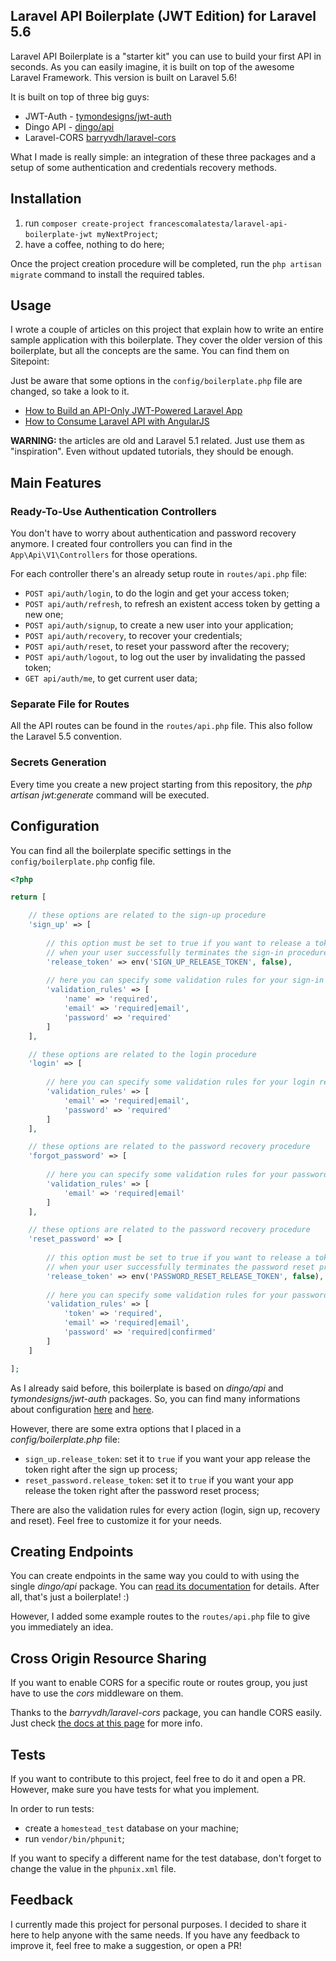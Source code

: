 ## Laravel API Boilerplate (JWT Edition) for Laravel 5.6


Laravel API Boilerplate is a "starter kit" you can use to build your first API in seconds. As you can easily imagine, it is built on top of the awesome Laravel Framework. This version is built on Laravel 5.6!

It is built on top of three big guys:

* JWT-Auth - [tymondesigns/jwt-auth](https://github.com/tymondesigns/jwt-auth)
* Dingo API - [dingo/api](https://github.com/dingo/api)
* Laravel-CORS [barryvdh/laravel-cors](http://github.com/barryvdh/laravel-cors)

What I made is really simple: an integration of these three packages and a setup of some authentication and credentials recovery methods.

## Installation

1. run `composer create-project francescomalatesta/laravel-api-boilerplate-jwt myNextProject`;
2. have a coffee, nothing to do here;

Once the project creation procedure will be completed, run the `php artisan migrate` command to install the required tables.

## Usage

I wrote a couple of articles on this project that explain how to write an entire sample application with this boilerplate. They cover the older version of this boilerplate, but all the concepts are the same. You can find them on Sitepoint:

Just be aware that some options in the `config/boilerplate.php` file are changed, so take a look to it.

* [How to Build an API-Only JWT-Powered Laravel App](https://www.sitepoint.com/how-to-build-an-api-only-jwt-powered-laravel-app/)
* [How to Consume Laravel API with AngularJS](https://www.sitepoint.com/how-to-consume-laravel-api-with-angularjs/)

**WARNING:** the articles are old and Laravel 5.1 related. Just use them as "inspiration". Even without updated tutorials, they should be enough. 

## Main Features

### Ready-To-Use Authentication Controllers

You don't have to worry about authentication and password recovery anymore. I created four controllers you can find in the `App\Api\V1\Controllers` for those operations.

For each controller there's an already setup route in `routes/api.php` file:

* `POST api/auth/login`, to do the login and get your access token;
* `POST api/auth/refresh`, to refresh an existent access token by getting a new one;
* `POST api/auth/signup`, to create a new user into your application;
* `POST api/auth/recovery`, to recover your credentials;
* `POST api/auth/reset`, to reset your password after the recovery;
* `POST api/auth/logout`, to log out the user by invalidating the passed token;
* `GET api/auth/me`, to get current user data;

### Separate File for Routes

All the API routes can be found in the `routes/api.php` file. This also follow the Laravel 5.5 convention.

### Secrets Generation

Every time you create a new project starting from this repository, the _php artisan jwt:generate_ command will be executed.

## Configuration

You can find all the boilerplate specific settings in the `config/boilerplate.php` config file.

```php
<?php

return [

    // these options are related to the sign-up procedure
    'sign_up' => [
        
        // this option must be set to true if you want to release a token
        // when your user successfully terminates the sign-in procedure
        'release_token' => env('SIGN_UP_RELEASE_TOKEN', false),
        
        // here you can specify some validation rules for your sign-in request
        'validation_rules' => [
            'name' => 'required',
            'email' => 'required|email',
            'password' => 'required'
        ]
    ],

    // these options are related to the login procedure
    'login' => [
        
        // here you can specify some validation rules for your login request
        'validation_rules' => [
            'email' => 'required|email',
            'password' => 'required'
        ]
    ],

    // these options are related to the password recovery procedure
    'forgot_password' => [
        
        // here you can specify some validation rules for your password recovery procedure
        'validation_rules' => [
            'email' => 'required|email'
        ]
    ],

    // these options are related to the password recovery procedure
    'reset_password' => [
        
        // this option must be set to true if you want to release a token
        // when your user successfully terminates the password reset procedure
        'release_token' => env('PASSWORD_RESET_RELEASE_TOKEN', false),
        
        // here you can specify some validation rules for your password recovery procedure
        'validation_rules' => [
            'token' => 'required',
            'email' => 'required|email',
            'password' => 'required|confirmed'
        ]
    ]

];
```

As I already said before, this boilerplate is based on _dingo/api_ and _tymondesigns/jwt-auth_ packages. So, you can find many informations about configuration <a href="https://github.com/tymondesigns/jwt-auth/wiki/Configuration" target="_blank">here</a> and <a href="https://github.com/dingo/api/wiki/Configuration">here</a>.

However, there are some extra options that I placed in a _config/boilerplate.php_ file:

* `sign_up.release_token`: set it to `true` if you want your app release the token right after the sign up process;
* `reset_password.release_token`: set it to `true` if you want your app release the token right after the password reset process;

There are also the validation rules for every action (login, sign up, recovery and reset). Feel free to customize it for your needs.

## Creating Endpoints

You can create endpoints in the same way you could to with using the single _dingo/api_ package. You can <a href="https://github.com/dingo/api/wiki/Creating-API-Endpoints" target="_blank">read its documentation</a> for details. After all, that's just a boilerplate! :)

However, I added some example routes to the `routes/api.php` file to give you immediately an idea.

## Cross Origin Resource Sharing

If you want to enable CORS for a specific route or routes group, you just have to use the _cors_ middleware on them.

Thanks to the _barryvdh/laravel-cors_ package, you can handle CORS easily. Just check <a href="https://github.com/barryvdh/laravel-cors" target="_blank">the docs at this page</a> for more info.

## Tests

If you want to contribute to this project, feel free to do it and open a PR. However, make sure you have tests for what you implement.

In order to run tests:

* create a `homestead_test` database on your machine;
* run `vendor/bin/phpunit`;

If you want to specify a different name for the test database, don't forget to change the value in the `phpunix.xml` file.

## Feedback

I currently made this project for personal purposes. I decided to share it here to help anyone with the same needs. If you have any feedback to improve it, feel free to make a suggestion, or open a PR!
